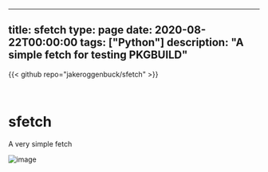 
---
title: sfetch
type: page
date: 2020-08-22T00:00:00
tags: ["Python"]
description: "A simple fetch for testing PKGBUILD"
---

{{< github repo="jakeroggenbuck/sfetch" >}}

<br>

# sfetch
A very simple fetch

![image](https://user-images.githubusercontent.com/35516367/185853274-4f0e23dc-c1a6-4c83-8406-6c90aef60af0.png)
